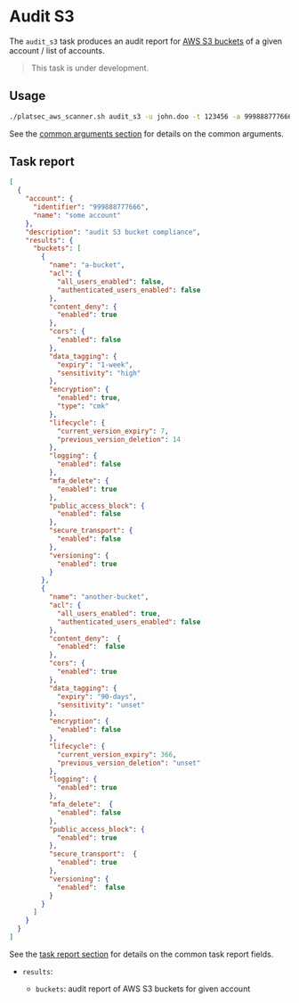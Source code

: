 # Audit S3

The `audit_s3` task produces an audit report for [AWS S3 buckets][aws-s3-bucket] of a given account / list of accounts.

> This task is under development.

## Usage

```sh
./platsec_aws_scanner.sh audit_s3 -u john.doo -t 123456 -a 999888777666
```

See the [common arguments section](../usage.md#common-arguments) for details on the common arguments.

## Task report

```json
[
  {
    "account": {
      "identifier": "999888777666",
      "name": "some account"
    },
    "description": "audit S3 bucket compliance",
    "results": {
      "buckets": [
        {
          "name": "a-bucket",
          "acl": {
            "all_users_enabled": false,
            "authenticated_users_enabled": false
          },
          "content_deny": {
            "enabled": true
          },
          "cors": {
            "enabled": false
          },
          "data_tagging": {
            "expiry": "1-week",
            "sensitivity": "high"
          },
          "encryption": {
            "enabled": true,
            "type": "cmk"
          },
          "lifecycle": {
            "current_version_expiry": 7,
            "previous_version_deletion": 14
          },
          "logging": {
            "enabled": false
          },
          "mfa_delete": {
            "enabled": true
          },
          "public_access_block": {
            "enabled": false
          },
          "secure_transport": {
            "enabled": false
          },
          "versioning": {
            "enabled": true
          }
        },
        {
          "name": "another-bucket",
          "acl": {
            "all_users_enabled": true,
            "authenticated_users_enabled": false
          },
          "content_deny":  {
            "enabled":  false
          },
          "cors": {
            "enabled": true
          },
          "data_tagging": {
            "expiry": "90-days",
            "sensitivity": "unset"
          },
          "encryption": {
            "enabled": false
          },
          "lifecycle": {
            "current_version_expiry": 366,
            "previous_version_deletion": "unset"
          },
          "logging": {
            "enabled": true
          },
          "mfa_delete":  {
            "enabled": false
          },
          "public_access_block": {
            "enabled": true
          },
          "secure_transport":  {
            "enabled": true
          },
          "versioning": {
            "enabled":  false
          }
        }
      ]
    }
  }
]
```

See the [task report section](../usage.md#task-report) for details on the common task report fields.

- `results`:

  - `buckets`: audit report of AWS S3 buckets for given account

[aws-s3-bucket]: https://docs.aws.amazon.com/AmazonS3/latest/userguide/Welcome.html#BasicsBucket
